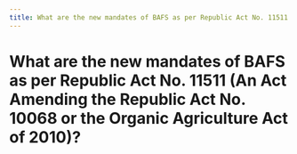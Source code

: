 ```yaml
---
title: What are the new mandates of BAFS as per Republic Act No. 11511 (An Act Amending the Republic Act No. 10068 or the Organic Agriculture Act of 2010)?
---
```


# What are the new mandates of BAFS as per Republic Act No. 11511 (An Act Amending the Republic Act No. 10068 or the Organic Agriculture Act of 2010)?
